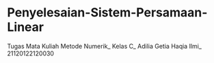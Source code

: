 # Penyelesaian-Sistem-Persamaan-Linear
Tugas
Mata Kuliah Metode Numerik_
Kelas C_
Adilia Getia Haqia Ilmi_
21120122120030

